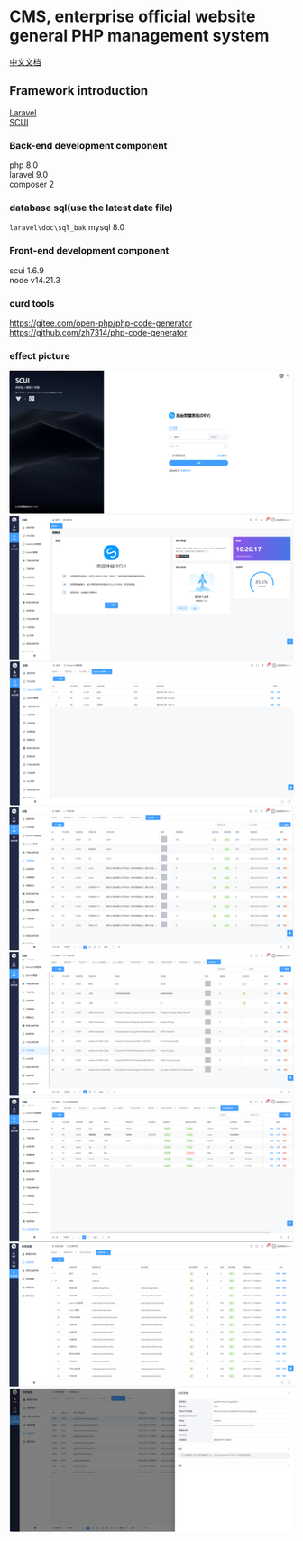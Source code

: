 # CMS, enterprise official website general PHP management system

[中文文档](./README.md)


## Framework introduction
[Laravel](https://github.com/laravel/laravel)   
[SCUI](https://gitee.com/lolicode/scui)


### Back-end development component
php 8.0     
laravel 9.0     
composer 2

### database sql(use the latest date file)
`laravel\doc\sql_bak`
mysql 8.0

### Front-end development component
scui 1.6.9      
node v14.21.3       

### curd tools
https://gitee.com/open-php/php-code-generator  
https://github.com/zh7314/php-code-generator

### effect picture
![1.png](./images/1.png)
![2.png](./images/2.png)
![3.png](./images/3.png)
![4.png](./images/4.png)
![5.png](./images/5.png)
![6.png](./images/6.png)
![7.png](./images/7.png)
![8.png](./images/8.png)

